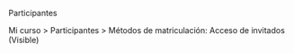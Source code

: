 Participantes

Mi curso > Participantes > Métodos de matriculación: Acceso de invitados (Visible)


